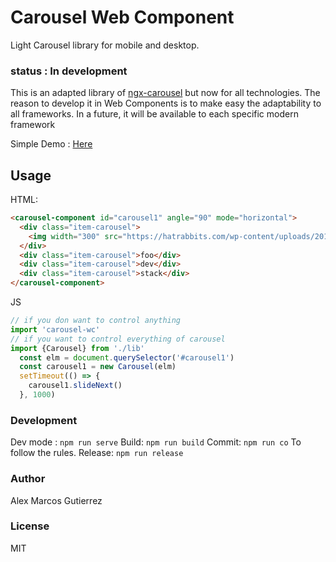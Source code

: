 # Carousel Web Component

Light Carousel library for mobile and desktop.

### status : In development

This is an adapted library of [ngx-carousel](https://github.com/kappys1/ngx-carousel) but now for all technologies.
The reason to develop it in Web Components is to make easy the adaptability to all frameworks.
In a future, it will be available to each specific modern framework

Simple Demo : [Here](carousel-web-component.vercel.app)

## Usage

HTML:

```html
<carousel-component id="carousel1" angle="90" mode="horizontal">
  <div class="item-carousel">
    <img width="300" src="https://hatrabbits.com/wp-content/uploads/2017/01/random.jpg"/>
  </div>
  <div class="item-carousel">foo</div>
  <div class="item-carousel">dev</div>
  <div class="item-carousel">stack</div>
</carousel-component>
```

JS
```js
// if you don want to control anything
import 'carousel-wc'
// if you want to control everything of carousel
import {Carousel} from './lib'
  const elm = document.querySelector('#carousel1')
  const carousel1 = new Carousel(elm)
  setTimeout(() => {
    carousel1.slideNext()
  }, 1000)
```

### Development

Dev mode : ```npm run serve```
Build: ```npm run build```
Commit: ```npm run co```  To follow the rules.
Release: ```npm run release```



### Author
Alex Marcos Gutierrez

### License
MIT
